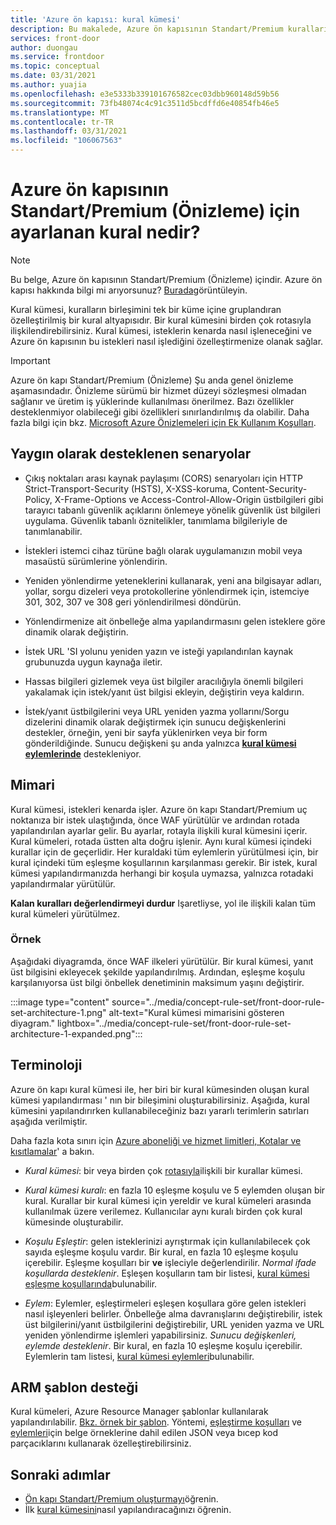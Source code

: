 ```yaml
---
title: 'Azure ön kapısı: kural kümesi'
description: Bu makalede, Azure ön kapısının Standart/Premium kuralları kümesi özelliğine genel bakış sunulmaktadır.
services: front-door
author: duongau
ms.service: frontdoor
ms.topic: conceptual
ms.date: 03/31/2021
ms.author: yuajia
ms.openlocfilehash: e3e5333b339101676582cec03dbb960148d59b56
ms.sourcegitcommit: 73fb48074c4c91c3511d5bcdffd6e40854fb46e5
ms.translationtype: MT
ms.contentlocale: tr-TR
ms.lasthandoff: 03/31/2021
ms.locfileid: "106067563"
---
```

# <a name="what-is-a-rule-set-for-azure-front-door-standardpremium-preview"></a>Azure ön kapısının Standart/Premium (Önizleme) için ayarlanan kural nedir?

> [!Note]
> Bu belge, Azure ön kapısının Standart/Premium (Önizleme) içindir. Azure ön kapısı hakkında bilgi mi arıyorsunuz? [Burada](../front-door-overview.md)görüntüleyin.

Kural kümesi, kuralların birleşimini tek bir küme içine gruplandıran özelleştirilmiş bir kural altyapısıdır. Bir kural kümesini birden çok rotasıyla ilişkilendirebilirsiniz. Kural kümesi, isteklerin kenarda nasıl işleneceğini ve Azure ön kapısının bu istekleri nasıl işlediğini özelleştirmenize olanak sağlar.

> [!IMPORTANT]
> Azure ön kapı Standart/Premium (Önizleme) Şu anda genel önizleme aşamasındadır.
> Önizleme sürümü bir hizmet düzeyi sözleşmesi olmadan sağlanır ve üretim iş yüklerinde kullanılması önerilmez. Bazı özellikler desteklenmiyor olabileceği gibi özellikleri sınırlandırılmış da olabilir.
> Daha fazla bilgi için bkz. [Microsoft Azure Önizlemeleri için Ek Kullanım Koşulları](https://azure.microsoft.com/support/legal/preview-supplemental-terms/).

## <a name="common-supported-scenarios"></a>Yaygın olarak desteklenen senaryolar

* Çıkış noktaları arası kaynak paylaşımı (CORS) senaryoları için HTTP Strict-Transport-Security (HSTS), X-XSS-koruma, Content-Security-Policy, X-Frame-Options ve Access-Control-Allow-Origin üstbilgileri gibi tarayıcı tabanlı güvenlik açıklarını önlemeye yönelik güvenlik üst bilgileri uygulama. Güvenlik tabanlı öznitelikler, tanımlama bilgileriyle de tanımlanabilir.

* İstekleri istemci cihaz türüne bağlı olarak uygulamanızın mobil veya masaüstü sürümlerine yönlendirin.

* Yeniden yönlendirme yeteneklerini kullanarak, yeni ana bilgisayar adları, yollar, sorgu dizeleri veya protokollerine yönlendirmek için, istemciye 301, 302, 307 ve 308 geri yönlendirilmesi döndürün.

* Yönlendirmenize ait önbelleğe alma yapılandırmasını gelen isteklere göre dinamik olarak değiştirin.

* İstek URL 'SI yolunu yeniden yazın ve isteği yapılandırılan kaynak grubunuzda uygun kaynağa iletir.

* Hassas bilgileri gizlemek veya üst bilgiler aracılığıyla önemli bilgileri yakalamak için istek/yanıt üst bilgisi ekleyin, değiştirin veya kaldırın.

* İstek/yanıt üstbilgilerini veya URL yeniden yazma yollarını/Sorgu dizelerini dinamik olarak değiştirmek için sunucu değişkenlerini destekler, örneğin, yeni bir sayfa yüklenirken veya bir form gönderildiğinde. Sunucu değişkeni şu anda yalnızca **[kural kümesi eylemlerinde](concept-rule-set-actions.md)** destekleniyor.

## <a name="architecture"></a>Mimari

Kural kümesi, istekleri kenarda işler. Azure ön kapı Standart/Premium uç noktanıza bir istek ulaştığında, önce WAF yürütülür ve ardından rotada yapılandırılan ayarlar gelir. Bu ayarlar, rotayla ilişkili kural kümesini içerir. Kural kümeleri, rotada üstten alta doğru işlenir. Aynı kural kümesi içindeki kurallar için de geçerlidir. Her kuraldaki tüm eylemlerin yürütülmesi için, bir kural içindeki tüm eşleşme koşullarının karşılanması gerekir. Bir istek, kural kümesi yapılandırmanızda herhangi bir koşula uymazsa, yalnızca rotadaki yapılandırmalar yürütülür.

**Kalan kuralları değerlendirmeyi durdur** Işaretliyse, yol ile ilişkili kalan tüm kural kümeleri yürütülmez.  

### <a name="example"></a>Örnek

Aşağıdaki diyagramda, önce WAF ilkeleri yürütülür. Bir kural kümesi, yanıt üst bilgisini ekleyecek şekilde yapılandırılmış. Ardından, eşleşme koşulu karşılanıyorsa üst bilgi önbellek denetiminin maksimum yaşını değiştirir.

:::image type="content" source="../media/concept-rule-set/front-door-rule-set-architecture-1.png" alt-text="Kural kümesi mimarisini gösteren diyagram." lightbox="../media/concept-rule-set/front-door-rule-set-architecture-1-expanded.png":::

## <a name="terminology"></a>Terminoloji

Azure ön kapı kural kümesi ile, her biri bir kural kümesinden oluşan kural kümesi yapılandırması ' nın bir bileşimini oluşturabilirsiniz. Aşağıda, kural kümesini yapılandırırken kullanabileceğiniz bazı yararlı terimlerin satırları aşağıda verilmiştir.

Daha fazla kota sınırı için [Azure aboneliği ve hizmet limitleri, Kotalar ve kısıtlamalar](../../azure-resource-manager/management/azure-subscription-service-limits.md)' a bakın.

* *Kural kümesi*: bir veya birden çok [rotasıyla](concept-route.md)ilişkili bir kurallar kümesi.

* *Kural kümesi kuralı*: en fazla 10 eşleşme koşulu ve 5 eylemden oluşan bir kural. Kurallar bir kural kümesi için yereldir ve kural kümeleri arasında kullanılmak üzere verilemez. Kullanıcılar aynı kuralı birden çok kural kümesinde oluşturabilir.

* *Koşulu Eşleştir*: gelen isteklerinizi ayrıştırmak için kullanılabilecek çok sayıda eşleşme koşulu vardır. Bir kural, en fazla 10 eşleşme koşulu içerebilir. Eşleşme koşulları bir **ve** işleciyle değerlendirilir. *Normal ifade koşullarda desteklenir*. Eşleşen koşulların tam bir listesi, [kural kümesi eşleşme koşullarında](concept-rule-set-match-conditions.md)bulunabilir.

* *Eylem*: Eylemler, eşleştirmeleri eşleşen koşullara göre gelen istekleri nasıl işleyenleri belirler. Önbelleğe alma davranışlarını değiştirebilir, istek üst bilgilerini/yanıt üstbilgilerini değiştirebilir, URL yeniden yazma ve URL yeniden yönlendirme işlemleri yapabilirsiniz. *Sunucu değişkenleri, eylemde desteklenir*. Bir kural, en fazla 10 eşleşme koşulu içerebilir. Eylemlerin tam listesi, [kural kümesi eylemleri](concept-rule-set-actions.md)bulunabilir.

## <a name="arm-template-support"></a>ARM şablon desteği

Kural kümeleri, Azure Resource Manager şablonlar kullanılarak yapılandırılabilir. [Bkz. örnek bir şablon](https://github.com/Azure/azure-quickstart-templates/tree/master/201-front-door-standard-premium-rule-set). Yöntemi, [eşleştirme koşulları](concept-rule-set-match-conditions.md) ve [eylemleri](concept-rule-set-actions.md)için belge örneklerine dahil edilen JSON veya bıcep kod parçacıklarını kullanarak özelleştirebilirsiniz.

## <a name="next-steps"></a>Sonraki adımlar

* [Ön kapı Standart/Premium oluşturmayı](create-front-door-portal.md)öğrenin.
* İlk [kural kümesini](how-to-configure-rule-set.md)nasıl yapılandıracağınızı öğrenin.
